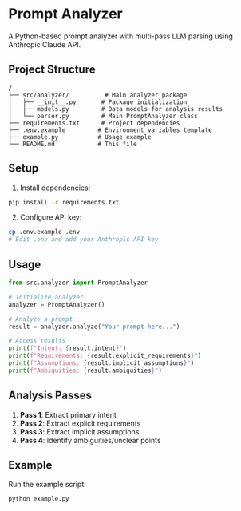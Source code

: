 # Prompt Analyzer

A Python-based prompt analyzer with multi-pass LLM parsing using Anthropic Claude API.

## Project Structure

```
/
├── src/analyzer/          # Main analyzer package
│   ├── __init__.py       # Package initialization
│   ├── models.py         # Data models for analysis results
│   └── parser.py         # Main PromptAnalyzer class
├── requirements.txt      # Project dependencies
├── .env.example         # Environment variables template
├── example.py           # Usage example
└── README.md            # This file
```

## Setup

1. Install dependencies:
```bash
pip install -r requirements.txt
```

2. Configure API key:
```bash
cp .env.example .env
# Edit .env and add your Anthropic API key
```

## Usage

```python
from src.analyzer import PromptAnalyzer

# Initialize analyzer
analyzer = PromptAnalyzer()

# Analyze a prompt
result = analyzer.analyze("Your prompt here...")

# Access results
print(f"Intent: {result.intent}")
print(f"Requirements: {result.explicit_requirements}")
print(f"Assumptions: {result.implicit_assumptions}")
print(f"Ambiguities: {result.ambiguities}")
```

## Analysis Passes

1. **Pass 1**: Extract primary intent
2. **Pass 2**: Extract explicit requirements
3. **Pass 3**: Extract implicit assumptions
4. **Pass 4**: Identify ambiguities/unclear points

## Example

Run the example script:
```bash
python example.py
```